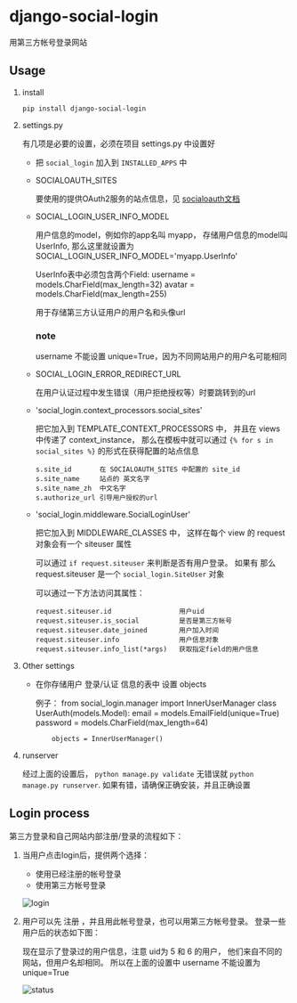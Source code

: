 # django-social-login


用第三方帐号登录网站

## Usage

1.  install

    ```
    pip install django-social-login
    ```
    
    
2.  settings.py

    有几项是必要的设置，必须在项目 settings.py 中设置好
    
    *   把 `social_login` 加入到 `INSTALLED_APPS` 中
    
    *   SOCIALOAUTH_SITES
        
        要使用的提供OAuth2服务的站点信息，见 [socialoauth文档][1]
    
    *   SOCIAL_LOGIN_USER_INFO_MODEL
    
        用户信息的model，例如你的app名叫 myapp， 存储用户信息的model叫 UserInfo,
        那么这里就设置为 SOCIAL_LOGIN_USER_INFO_MODEL='myapp.UserInfo'
        
        UserInfo表中必须包含两个Field:
            username = models.CharField(max_length=32)
            avatar = models.CharField(max_length=255)
            
        用于存储第三方认证用户的用户名和头像url
        
        ### note
        username 不能设置 unique=True，因为不同网站用户的用户名可能相同
        
    *   SOCIAL_LOGIN_ERROR_REDIRECT_URL
    
        在用户认证过程中发生错误（用户拒绝授权等）时要跳转到的url
        
        
        
    *   'social_login.context_processors.social_sites'
    
        把它加入到 TEMPLATE_CONTEXT_PROCESSORS 中，
        并且在 views 中传递了 context_instance，
        那么在模板中就可以通过 `{% for s in social_sites %}` 的形式在获得配置的站点信息
        
            s.site_id       在 SOCIALOAUTH_SITES 中配置的 site_id
            s.site_name     站点的 英文名字
            s.site_name_zh  中文名字
            s.authorize_url 引导用户授权的url
        
        
    *   'social_login.middleware.SocialLoginUser'
    
        把它加入到 MIDDLEWARE_CLASSES 中，
        这样在每个 view 的 request 对象会有一个 siteuser 属性
        
        可以通过 `if request.siteuser` 来判断是否有用户登录。
        如果有 那么 request.siteuser 是一个 `social_login.SiteUser` 对象
        
        可以通过一下方法访问其属性：
        
            request.siteuser.id                 用户uid
            request.siteuser.is_social          是否是第三方帐号
            request.siteuser.date_joined        用户加入时间
            request.siteuser.info               用户信息对象
            request.siteuser.info_list(*args)   获取指定field的用户信息
        
        
        
3.  Other settings

    *   在你存储用户 登录/认证 信息的表中 设置 objects
        
        例子：
            from social_login.manager import InnerUserManager
            class UserAuth(models.Model):
                email = models.EmailField(unique=True)
                password = models.CharField(max_length=64)
                
                objects = InnerUserManager()
                
                
    
4.  runserver

    经过上面的设置后， `python manage.py validate` 无错误就 `python manage.py runserver`.
    如果有错，请确保正确安装，并且正确设置
    
    
## Login process

第三方登录和自己网站内部注册/登录的流程如下：

1.  当用户点击login后，提供两个选择：
    
    *   使用已经注册的帐号登录
    *   使用第三方帐号登录
    
    ![login][2]
    
2.  用户可以先 注册 ，并且用此帐号登录，也可以用第三方帐号登录。
    登录一些用户后的状态如下图：
    
    现在显示了登录过的用户信息，注意 uid为 5 和 6 的用户，
    他们来自不同的网站，但用户名却相同。
    所以在上面的设置中 username 不能设置为 unique=True
    
    ![status][3]
    

    
    
[1]: https://github.com/yueyoum/social-oauth
[2]: http://i1297.photobucket.com/albums/ag23/yueyoum/2_zpscfb21331.png
[3]: http://i1297.photobucket.com/albums/ag23/yueyoum/3_zps4c5735ae.png
